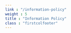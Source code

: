 ```yaml
---
link : "/information-policy"
weight : 5
title : "Information Policy"
class : "firstcolfooter"
---
```

